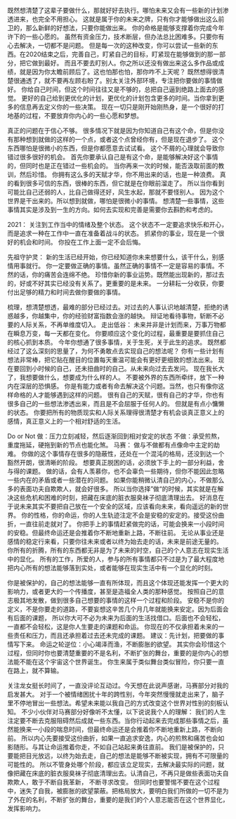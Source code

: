 
既然想清楚了这辈子要做什么，那就好好去执行。哪怕未来又会有一些新的计划渗透进来，也完全不用担心。
这就是属于你的未来之牌，只有你才能够做出这么前卫的，那么新鲜的好想法，只要你能做出来。
你的命格是能够支撑着你完成今年许下的一些心愿的。
虽然有资金压力，技术断层，但办法总比困难多。只要你有心去解决，一切都不是问题。
但是每一次的这种改变，你可以尝试一些新的东西。在2020结束之后，完善自己，盯紧自己的目标，盯紧现在能够做到的那一部分，把它做到最好。
而且不要去盯别人。你之所以还没有做出来这么多作品或成绩，就是因为你太瞻前顾后了。这也怕那也怕，那你咋不上天呢？
既然想得很清楚很通透了，就不要再左顾右盼了。别太关注外部环境，专注把你要做的事情做好。
你给自己时间，但这个时间往往又是不够的，总把自己逼到绝路上面去的感觉。
更好的自己给到更优化的计划，更优化的计划包含更多的时间。当你拿到更多的信息再去定义你的一些决策。
现在一切只是刚开始刚热身，是一个很好的打地基的过程，不要放弃你内心的一些心愿和梦想。

真正的问题在于信心不够。
很多情况下就是因为你知道自己有这个命，但是你没有那种想到就做的这样的一个点，或者这个点曾经你有，但是现在退步了。
这个东西哪怕是很微小的东西，但是你都愿意去试试看。
这个不屑的心理就会导致你错过很多很好的机会。
首先你要承认自己是有这个命，是能够解决好这个事情的，但同时也是正在错过一些机会的。
当你再来一次的时候，能否汲取前面的教训，然后珍惜。
你拥有这么多的天赋才华，你不用出来的话，也是一种浪费。
真的看到很多可信的东西，很棒的东西，但它就是在你眼前溜走了。
所以当你看到可能比自己还弱的人，比自己做得还好，风生水起，那就不要怪别人。
因为这个世界是干出来的。所以想到就做，哪怕是很微小的事情。
想清楚一些事情，这些事情其实是涉及到一生的方向。如何去实现和完善是需要你去斟酌和考虑的。

2021：
  关注到工作当中的情绪及整个状态。
  这个状态不一定要追求快乐和开心，而是追求一种在工作中一直在准备着战斗的状态。
  抓紧你的事业，现在是一个很好的机会和时间。
  你投在工作上面一定不会后悔。
  
先祖守护灵：
  新的生活已经开始，你已经知道你未来想要什么，该干什么，别感情用事就行。
  你一定要做正确的事情。虽然正确的事情不一定是容易的事情。不然的话，你的痛苦会连绵不绝。
  珍惜你新的事业运势。既然能出现新的，那过去的，好或不好其实已经没有关系了。更重要的是未来。
  一分耕耘一分收获，你要付出足够的精力和时间去做你要做的事情。
  
  
梳理，想清楚想透，最难的部分已经过去。对过去的人事认识地越清楚，拒绝的诱惑越多，你越集中，你的经验财富指数会涨的越快。
辩证地看待事物，斩断不必要的人际关系，不再单维度切入。
走出低谷：
未来并非是计划而来，万事万物都在瞬息万变，每一天都在变化。
你要顺应这个变化的过程，最重要是要抓住自己的核心抓到本质。
今年你想通了很多事情，关于生死，关于此生的追求。
既然都经过了这么深刻的思量了，为何不勇敢点去实现自己的想法呢？
你有一些计划有想法非常棒，把它贴在醒目的位置每天重温可能会有更好更细致的想法出来。
现在要回到小时候的自己，还未扭曲时的自己。从未来向过去去发问。
现在我长大了，我想要做什么，想要成为什么样的人。
不要被外界的东西所牵绊，放下一种内在深层的恐惧感。
你是有能力或者有命去解决这个问题。当然，也只有像你这样命格的人才能够遇到这样的问题。
很有自己的天赋，很有自己的才华，你也有很多自己的一些想法渗透出来，而且是不会屈服于任何人的。
但就是有点小慵懒的状态。
你要把所有的物质现实和人际关系理得很清楚才有机会谈真正意义上的感情，真正意义上的一个相对舒适的生活。

Do or Not
   做：压力立刻减轻，然后逐渐回到相对安定的状态
   不做：承受煎熬，重度拖延，硬拖到新的节点也能化煞。
   马赛：
        做与不做都有点像命中主定的劫难。
        你做的这个事情存在很多的隐蔽性，还处在一个混沌的格局，还没到达一个豁然开朗，很清晰的阶段。
        想要真正脱困的话，必须放下手上的一部分利益，舍与得的课题。
        做的话，会有人羡慕你，也不会辜负一些期待，但你不能因此忽略一些内在的矛盾或者一些潜在的问题。
        如果你能稍微认清自己的内心，不做那么多的表面功夫自欺欺人，就会好很多。
        所以当你选择”做“的时候，其实就是在解决这些危机和困难的时刻，把藏在床底的脏衣服臭袜子彻底清理出去。
        好消息在于说未来其实不要把自己放在一个安全的区域，应该看向未来，看向遥远的新的世界。
        你的性格，你的命运，你的人生轨迹注定不会是安稳的安定的。接受这份曲折，一直往前走就对了。
        你把手上的事情赶紧做完的话，可能会换来一小段时间的安稳。但最终命运还是会推着你不断地重新上路，不断往前。
        无论从事业还是感情的稳定行来看，只要你往未来或者以终为始去走的话，未来是前途无量的。
        你所有的折腾，所有的东西都无非是为了未来的时空，自己的个人意志在现实生活中的显化。
        所有的工作，所爱的人，参与的所有事情都只不过是为了最大程度地把内心所有的想法能够落到实处，或者能够在现实生活中有一个显化的时刻。
        
        
        
  你是被保护的，自己的想法能够一直有所体现，而且这个体现还能发挥一个更大的影响力，或者更大的一个传播度，甚至是造福全人类的那种感觉。
  按照自己的意志极其地发散，做到很多自己想要的事情的这样一个过程和阶段。
  安稳不是你的定义，不是你要走的道路，不要妄想这辛苦几个月几年就能换来安定。因为后面会有后面的课题，
  所以你大可不必为未来为后面的生活找借口。后面也不会轻松，一直都不会轻松，这是你人生要走的课题和命运。
  你现在的不仅承担着未来的一些责任和压力，而且还承担着过去还未完成的课题。
  建议：先计划，把要做的事情写下来。
  命运之轮逆位：小心竭泽而渔，不断膨胀的欲望。
  其实你会珍惜这个过程，但同时你也要清楚重要的不是名利，不断扩张的舞台，重要的是你内心的想法能不能在这个宇宙这个世界诞生。
  你生来属于类似舞台类似冒险，你只要一直在路上，就不算输。
  
   
关注龙女挺长时间了，一直没评论互动过。今天想在此说声感谢，马赛部分对我的启发甚大。
对于一个被情绪困扰十年的跨性别，今年突然慢慢就走出来了，脑子里不停地冒出一些想法。希望未来能以我自己的方式改变这个世界对性别的刻板认知。
不少小伙伴对马赛部分好像听不太懂，以下说说我个人的理解：
我们的人生注定要不断去克服阻碍然后成就一些东西。当你行动起来去完成那些事情之后，虽然能换来一小段的喘息时间，但最终命运还是会推着你不断地重新上路，不断向前。
所以内心先要接受这份曲折，如果一直追求安逸，内心的煎熬和痛苦也会如影随形。与其让命运推着你走，不如自己站起来勇往直前。
我们是被保护的，只要能把目光放远，以终为始去走，自己的想法是能够不断被实现，拥有不可限量的可能性的。
所以不管身处哪个阶段，都应该立足现实，去解决最实际的问题，就像把藏在床底的脏衣服臭袜子彻底清理出去。认清自己，不再只是做些表面功夫自欺欺人，敢于不断自我革新， 不断寻求改变。
但同时也要警惕不要在这个过程中，迷失了自我，被膨胀的欲望蒙蔽。把格局放大，要明白我们所做的一切不是为了外在的名利，不断扩张的舞台，重要的是我们的个人意志能否在这个世界显化，发挥影响力。
 
    
    
   
        
        
